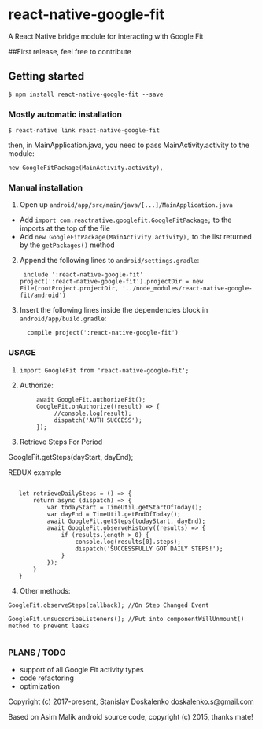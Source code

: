 
# react-native-google-fit

A React Native bridge module for interacting with Google Fit

##First release, feel free to contribute

## Getting started

`$ npm install react-native-google-fit --save`

### Mostly automatic installation

`$ react-native link react-native-google-fit`

then, in MainApplication.java, you need to pass MainActivity.activity to the module:

`new GoogleFitPackage(MainActivity.activity),`

### Manual installation

1. Open up `android/app/src/main/java/[...]/MainApplication.java`
  - Add `import com.reactnative.googlefit.GoogleFitPackage;` to the imports at the top of the file
  - Add `new GoogleFitPackage(MainActivity.activity),` to the list returned by the `getPackages()` method
2. Append the following lines to `android/settings.gradle`:
  	```
  	 include ':react-native-google-fit'
    project(':react-native-google-fit').projectDir = new File(rootProject.projectDir, '../node_modules/react-native-google-fit/android')
  	```
3. Insert the following lines inside the dependencies block in `android/app/build.gradle`:
  	```
      compile project(':react-native-google-fit')
  	```
  	
  	
### USAGE

1. `import GoogleFit from 'react-native-google-fit';`

2. Authorize:

```      
        await GoogleFit.authorizeFit();
        GoogleFit.onAuthorize((result) => {
             //console.log(result);
             dispatch('AUTH SUCCESS');
        });
 ```
 
 3. Retrieve Steps For Period 
 
 GoogleFit.getSteps(dayStart, dayEnd);
 
 REDUX example
 
 ```
    
    let retrieveDailySteps = () => {
        return async (dispatch) => {
            var todayStart = TimeUtil.getStartOfToday();
            var dayEnd = TimeUtil.getEndOfToday();
            await GoogleFit.getSteps(todayStart, dayEnd);
            await GoogleFit.observeHistory((results) => {
                if (results.length > 0) {
                    console.log(results[0].steps);
                    dispatch('SUCCESSFULLY GOT DAILY STEPS!');
                } 
            });
        }
    }
 
 ```
 
 4. Other methods:
 
 ``` 
 GoogleFit.observeSteps(callback); //On Step Changed Event
 
 GoogleFit.unsucscribeListeners(); //Put into componentWillUnmount() method to prevent leaks
 
 
 ```
 
 ### PLANS / TODO
 
 * support of all Google Fit activity types
 * code refactoring
 * optimization 
 
 Copyright (c) 2017-present, Stanislav Doskalenko
 doskalenko.s@gmail.com
 
 Based on Asim Malik android source code, copyright (c) 2015, thanks mate!